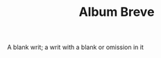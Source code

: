 ---
title: Album Breve
letter: A
permalink: "/definitions/album-breve.html"
body: A blank writ; a writ with a blank or omission in it
published_at: '2018-07-07'
layout: post
---